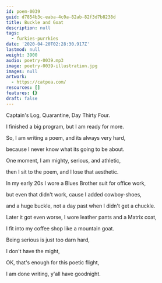```yaml
---
id: poem-0039
guid: d7854b3c-eaba-4c0a-82ab-82f3d7b8238d
title: Buckle and Goat
description: null
tags:
  - furkies-purrkies
date: '2020-04-20T02:28:30.917Z'
lastmod: null
weight: 3900
audio: poetry-0039.mp3
image: poetry-0039-illustration.jpg
images: null
artwork:
  - https://catpea.com/
resources: []
features: {}
draft: false
---
```


Captain's Log, Quarantine, Day Thirty Four.

I finished a big program, but I am ready for more.

So, I am writing a poem, and its always very hard,

because I never know what its going to be about.

One moment, I am mighty, serious, and athletic,

then I sit to the poem, and I lose that aesthetic.

In my early 20s I wore a Blues Brother suit for office work,

but even that didn't work, cause I added cowboy-shoes,

and a huge buckle, not a day past when I didn't get a chuckle.

Later it got even worse, I wore leather pants and a Matrix coat,

I fit into my coffee shop like a mountain goat.

Being serious is just too darn hard,

I don't have the might,

OK, that's enough for this poetic flight,

I am done writing, y'all have goodnight.
